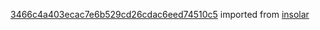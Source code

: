 [3466c4a403ecac7e6b529cd26cdac6eed74510c5](https://github.com/insolar/insolar/commit/3466c4a403ecac7e6b529cd26cdac6eed74510c5) imported from [insolar](https://github.com/insolar/insolar)
